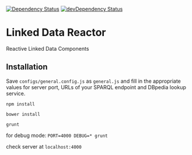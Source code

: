 [![Dependency Status](https://david-dm.org/ali1k/ld-reactor.svg)](https://david-dm.org/ali1k/ld-reactor)
[![devDependency Status](https://david-dm.org/ali1k/ld-reactor/dev-status.svg)](https://david-dm.org/ali1k/ld-reactor#info=devDependencies)

# Linked Data Reactor
Reactive Linked Data Components

## Installation

Save `configs/general.config.js` as `general.js` and fill in the appropriate values for server port, URLs of your SPARQL endpoint and DBpedia lookup service.

`npm install`

`bower install`

`grunt`

for debug mode:
`PORT=4000 DEBUG=* grunt`

check server at `localhost:4000`
